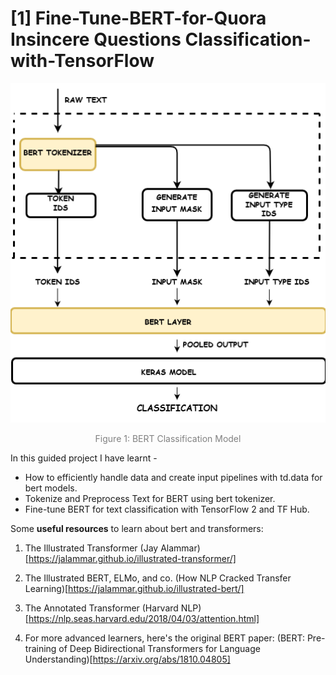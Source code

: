 # [1] Fine-Tune-BERT-for-Quora Insincere Questions Classification-with-TensorFlow

<div align="center">
    <img width="512px" src='../images/BERT_Layer.png' />
    <p style="text-align: center;color:gray">Figure 1: BERT Classification Model</p>
</div>

In this guided project I have learnt -
- How to efficiently handle data and create input pipelines with td.data for bert models.
- Tokenize and Preprocess Text for BERT using bert tokenizer.
- Fine-tune BERT for text classification with TensorFlow 2 and TF Hub.

Some <b>useful resources</b> to learn about bert and transformers:

1. The Illustrated Transformer (Jay Alammar)[https://jalammar.github.io/illustrated-transformer/]

2. The Illustrated BERT, ELMo, and co. (How NLP Cracked Transfer Learning)[https://jalammar.github.io/illustrated-bert/]

3. The Annotated Transformer (Harvard NLP)[https://nlp.seas.harvard.edu/2018/04/03/attention.html]

4. For more advanced learners, here's the original BERT paper: (BERT: Pre-training of Deep Bidirectional Transformers for Language Understanding)[https://arxiv.org/abs/1810.04805]
